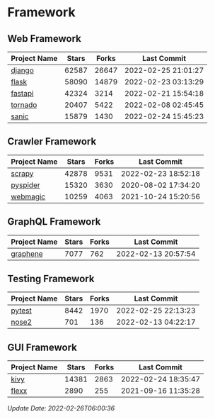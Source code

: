 # Framework

## Web Framework
| Project Name | Stars | Forks | Last Commit |
| ------------ | ----- | ----- | ----------- |
| [django](https://github.com/django/django) | 62587 | 26647 | 2022-02-25 21:01:27 |
| [flask](https://github.com/pallets/flask) | 58090 | 14879 | 2022-02-23 03:13:29 |
| [fastapi](https://github.com/tiangolo/fastapi) | 42324 | 3214 | 2022-02-21 15:54:18 |
| [tornado](https://github.com/tornadoweb/tornado) | 20407 | 5422 | 2022-02-08 02:45:45 |
| [sanic](https://github.com/sanic-org/sanic) | 15879 | 1430 | 2022-02-24 15:45:23 |

## Crawler Framework
| Project Name | Stars | Forks | Last Commit |
| ------------ | ----- | ----- | ----------- |
| [scrapy](https://github.com/scrapy/scrapy) | 42878 | 9531 | 2022-02-23 18:52:18 |
| [pyspider](https://github.com/binux/pyspider) | 15320 | 3630 | 2020-08-02 17:34:20 |
| [webmagic](https://github.com/code4craft/webmagic) | 10259 | 4063 | 2021-10-24 15:20:56 |

## GraphQL Framework
| Project Name | Stars | Forks | Last Commit |
| ------------ | ----- | ----- | ----------- |
| [graphene](https://github.com/graphql-python/graphene) | 7077 | 762 | 2022-02-13 20:57:54 |

## Testing Framework
| Project Name | Stars | Forks | Last Commit |
| ------------ | ----- | ----- | ----------- |
| [pytest](https://github.com/pytest-dev/pytest) | 8442 | 1970 | 2022-02-25 22:13:23 |
| [nose2](https://github.com/nose-devs/nose2) | 701 | 136 | 2022-02-13 04:22:17 |

## GUI Framework
| Project Name | Stars | Forks | Last Commit |
| ------------ | ----- | ----- | ----------- |
| [kivy](https://github.com/kivy/kivy) | 14381 | 2863 | 2022-02-24 18:35:47 |
| [flexx](https://github.com/flexxui/flexx) | 2890 | 255 | 2021-09-16 11:35:28 |

*Update Date: 2022-02-26T06:00:36*